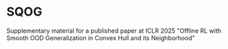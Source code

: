 # SQOG
Supplementary material for a published paper at ICLR 2025 "Offline RL with Smooth OOD Generalization in Convex Hull and its Neighborhood"
